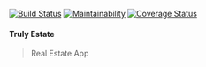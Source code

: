 [![Build Status](https://travis-ci.org/CryceTruly/TrulyEstates.svg?branch=master)](https://travis-ci.org/CryceTruly/TrulyEstates) [![Maintainability](https://api.codeclimate.com/v1/badges/894123f3d78da5648602/maintainability)](https://codeclimate.com/github/CryceTruly/TrulyEstates/maintainability) [![Coverage Status](https://coveralls.io/repos/github/CryceTruly/TrulyEstates/badge.svg?branch=master)](https://coveralls.io/github/CryceTruly/TrulyEstates?branch=master)

#### Truly Estate

> Real Estate App
